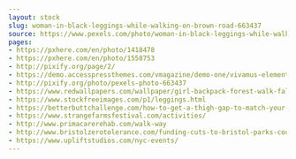 ```yaml
---
layout: stock
slug: woman-in-black-leggings-while-walking-on-brown-road-663437
source: https://www.pexels.com/photo/woman-in-black-leggings-while-walking-on-brown-road-663437/
pages:
- https://pxhere.com/en/photo/1418478
- https://pxhere.com/en/photo/1558753
- http://pixify.org/page/2/
- https://demo.accesspressthemes.com/vmagazine/demo-one/vivamus-elementum-semper-nisi-aenean-vulputate/
- http://pixify.org/photo/pexels-photo-663437
- https://www.redwallpapers.com/wallpaper/girl-backpack-forest-walk-fall-free-stock-photo-image-wallpaper
- https://www.stockfreeimages.com/p1/leggings.html
- https://betterbuttchallenge.com/how-to-get-a-thigh-gap-to-match-your-perfect-butt/girl-walking-thigh-gap/
- https://www.strangefarmsfestival.com/activities/
- http://www.primacarerehab.com/walk-way
- http://www.bristolzerotolerance.com/funding-cuts-to-bristol-parks-could-affect-the-safety-of-women-and-girls/
- https://www.upliftstudios.com/nyc-events/
---
```

